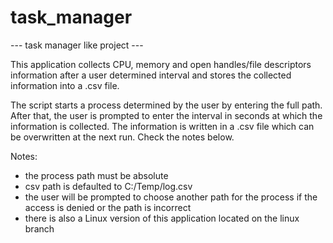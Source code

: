 # task_manager

--- task manager like project ---

This application collects CPU, memory and 
open handles/file descriptors information
after a user determined interval and stores
the collected information into a .csv file.

The script starts a process determined by
the user by entering the full path. After that,
the user is prompted to enter the interval in seconds
at which the information is collected. The
information is written in a .csv file which
can be overwritten at the next run. Check 
the notes below.


Notes:

- the process path must be absolute
- csv path is defaulted to C:/Temp/log.csv
- the user will be prompted to choose 
another path for the process if 
the access is denied or the path is incorrect
- there is also a Linux version 
of this application located on the linux branch
